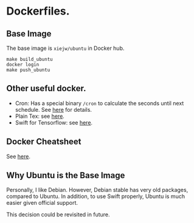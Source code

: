 # Dockerfiles.

## Base Image

The base image is `xiejw/ubuntu` in Docker hub.

    make build_ubuntu
    docker login
    make push_ubuntu

## Other useful docker.

- Cron: Has a special binary `/cron` to calculate the seconds until next
  schedule. See [here][Cron] for details.
- Plain Tex: see [here](doc/tex.md).
- Swift for Tensorflow: see [here](doc/s4tf.md).

## Docker Cheatsheet

See [here](doc/docker_cheatsheet.md).

## Why Ubuntu is the Base Image

Personally, I like Debian. However, Debian stable has very old packages,
compared to Ubuntu. In addition, to use Swift properly, Ubuntu is much easier
given official support.

This decision could be revisited in future.

[Cron]: https://github.com/xiejw/eva/blob/master/dockerfiles/Dockerfile.cron

